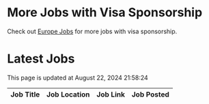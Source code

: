 # More Jobs with Visa Sponsorship

Check out [Europe Jobs](https://github.com/sureshparimi/europejobs#latest-jobs) for more jobs with visa sponsorship.

# Latest Jobs

This page is updated at August 22, 2024 21:58:24

| Job Title | Job Location | Job Link | Job Posted |
| --- | --- | --- | --- |
